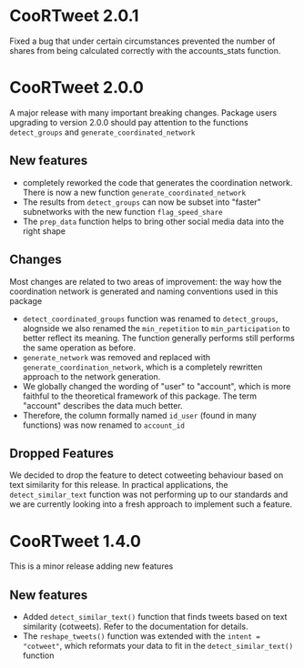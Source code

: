 # CooRTweet 2.0.1

Fixed a bug that under certain circumstances prevented the number of shares from being calculated correctly with the accounts_stats function.

# CooRTweet 2.0.0

A major release with many important breaking changes. Package users upgrading to version 2.0.0
should pay attention to the functions `detect_groups` and `generate_coordinated_network`

## New features

- completely reworked the code that generates the coordination network. There is now a
    new function `generate_coordinated_network`
- The results from `detect_groups` can now be subset into "faster" subnetworks with the new function `flag_speed_share`
- The `prep_data` function helps to bring other social media data into the right shape

## Changes

Most changes are related to two areas of improvement: the way how the coordination network is 
generated and naming conventions used in this package

- `detect_coordinated_groups` function was renamed to `detect_groups`, alognside we also renamed
    the `min_repetition` to `min_participation` to better reflect its meaning. 
    The function generally performs still performs the same operation as before.
- `generate_network` was removed and replaced with `generate_coordination_network`, 
    which is a completely rewritten approach to the network generation.
- We globally changed the wording of "user" to "account", which is more faithful to 
    the theoretical framework of this package. The term "account" describes the data much better.
- Therefore, the column formally named `id_user` (found in many functions) was 
    now renamed to `account_id`

## Dropped Features

We decided to drop the feature to detect cotweeting behaviour based on text similarity for this
release. In practical applications, the `detect_similar_text` function was not performing up
to our standards and we are currently looking into a fresh approach to implement such a feature.

# CooRTweet 1.4.0

This is a minor release adding new features

## New features

* Added `detect_similar_text()` function that finds tweets based on text similarity (cotweets). Refer to the documentation for details.
* The `reshape_tweets()` function was extended with the `intent = "cotweet"`, which reformats your data to fit in the `detect_similar_text()` function
